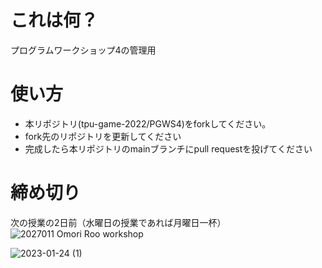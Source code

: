 # これは何？
プログラムワークショップ4の管理用

# 使い方

- 本リポジトリ(tpu-game-2022/PGWS4)をforkしてください。
- fork先のリポジトリを更新してください
- 完成したら本リポジトリのmainブランチにpull requestを投げてください


# 締め切り
次の授業の2日前（水曜日の授業であれば月曜日一杯）
![2027011 Omori Roo workshop](https://user-images.githubusercontent.com/71996772/191467288-9ee51713-bc84-403b-a320-aa38b7c04070.png)

![2023-01-24 (1)](https://user-images.githubusercontent.com/71996772/214323908-3f163428-dacf-4fdf-98b9-6a260315c7be.png)
